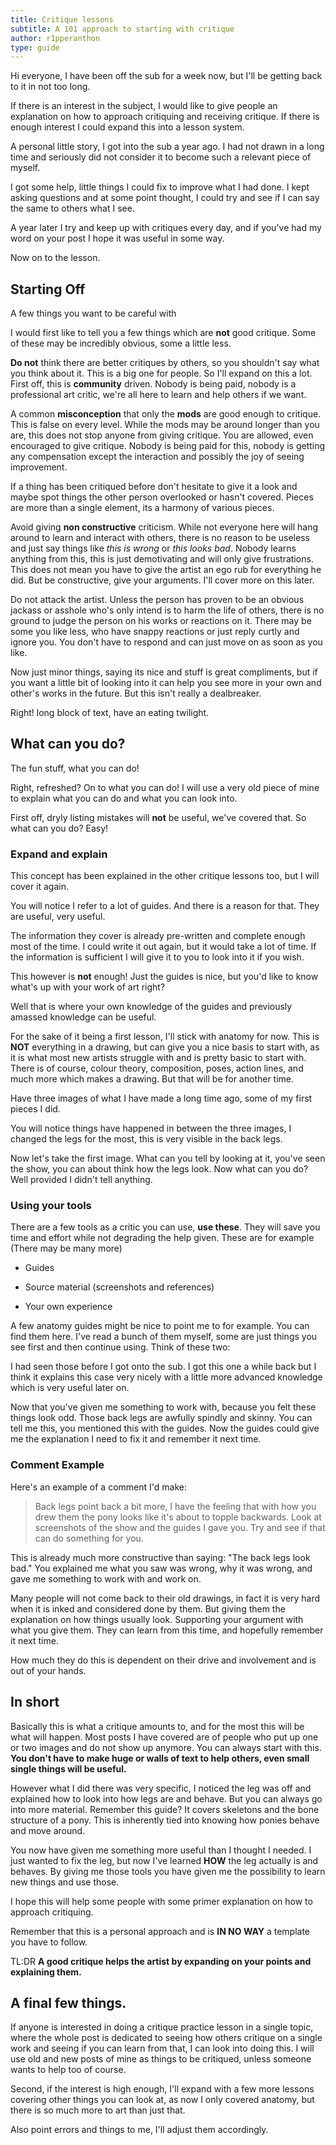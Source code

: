 ```yaml
---
title: Critique lessons
subtitle: A 101 approach to starting with critique
author: r1pperanthon
type: guide
---
```

Hi everyone, I have been off the sub for a week now, but I'll be getting back to it in not too long.

If there is an interest in the subject, I would like to give people an explanation on how to approach critiquing and receiving critique. If there is enough interest I could expand this into a lesson system.

A personal little story, I got into the sub a year ago. I had not drawn in a long time and seriously did not consider it to become such a relevant piece of myself.

I got some help, little things I could fix to improve what I had done. I kept asking questions and at some point thought, I could try and see if I can say the same to others what I see.

A year later I try and keep up with critiques every day, and if you've had my word on your post I hope it was useful in some way.

<Ponymote mote="cheerteach" text=" "/>

Now on to the lesson.


## Starting Off

A few things you want to be careful with

I would first like to tell you a few things which are **not** good critique. Some of these may be incredibly obvious, some a little less.

**Do not** think there are better critiques by others, so you shouldn't say what you think about it. This is a big one for people. So I'll expand on this a lot. First off, this is **community** driven. Nobody is being paid, nobody is a professional art critic, we're all here to learn and help others if we want.

A common **misconception** that only the **mods** are good enough to critique. This is false on every level. While the mods may be around longer than you are, this does not stop anyone from giving critique. You are allowed, even encouraged to give critique. Nobody is being paid for this, nobody is getting any compensation except the interaction and possibly the joy of seeing improvement.

If a thing has been critiqued before don't hesitate to give it a look and maybe spot things the other person overlooked or hasn't covered. Pieces are more than a single element, its a harmony of various pieces.

Avoid giving **non constructive** criticism. While not everyone here will hang around to learn and interact with others, there is no reason to be useless and just say things like _this is wrong_ or _this looks bad_. Nobody learns anything from this, this is just demotivating and will only give frustrations. This does not mean you have to give the artist an ego rub for everything he did. But be constructive, give your arguments. I'll cover more on this later.

<Ponymote mote="aj22" text=" "/>

Do not attack the artist. Unless the person has proven to be an obvious jackass or asshole who's only intend is to harm the life of others, there is no ground to judge the person on his works or reactions on it. There may be some you like less, who have snappy reactions or just reply curtly and ignore you. You don't have to respond and can just move on as soon as you like.

Now just minor things, saying its nice and stuff is great compliments, but if you want a little bit of looking into it can help you see more in your own and other's works in the future. But this isn't really a dealbreaker.

Right! long block of text, have an eating twilight.
<Ponymote mote="omnom" text=" "/>


## What can you do?

The fun stuff, what you can do!

Right, refreshed? On to what you can do! I will use a very old piece of mine to explain what you can do and what you can look into.

First off, dryly listing mistakes will **not** be useful, we've covered that. So what can you do? Easy!

### Expand and explain

This concept has been explained in the other critique lessons too, but I will cover it again.

You will notice I refer to a lot of guides. And there is a reason for that. They are useful, very useful.

The information they cover is already pre-written and complete enough most of the time. I could write it out again, but it would take a lot of time. If the information is sufficient I will give it to you to look into it if you wish.

This however is **not** enough! Just the guides is nice, but you'd like to know what's up with your work of art right?

Well that is where your own knowledge of the guides and previously amassed knowledge can be useful.

For the sake of it being a first lesson, I'll stick with anatomy for now. This is **NOT** everything in a drawing, but can give you a nice basis to start with, as it is what most new artists struggle with and is pretty basic to start with. There is of course, colour theory, composition, poses, action lines, and much more which makes a drawing. But that will be for another time.

Have three images of what I have made a long time ago, some of my first pieces I did.

<GuideFullWidthImage :src="CritLessons1" href="http://fav.me/d4yzjle" caption="image 1"/>
<GuideFullWidthImage :src="CritLessons2" href="http://fav.me/d4z7cy7" caption="image 2"/>
<GuideFullWidthImage :src="CritLessons3" href="http://fav.me/d4zc10q" caption="image 3"/>

You will notice things have happened in between the three images, I changed the legs for the most, this is very visible in the back legs.

Now let's take the first image. What can you tell by looking at it, you've seen the show, you can about think how the legs look. Now what can you do? Well provided I didn't tell anything.

### Using your tools

There are a few tools as a critic you can use, **use these**. They will save you time and effort while not degrading the help given. These are for example (There may be many more)

-   Guides

-   Source material (screenshots and references)

-   Your own experience

A few anatomy guides might be nice to point me to for example. You can <router-link to="/guides/">find them here</router-link>. I've read a bunch of them myself, some are just things you see first and then continue using. Think of these two:
<GuideFullWidthImage :src="VertreVimg" href="https://www.deviantart.com/vertrev/art/AMG-so-much-pony-VertreV-201791308" artist="VertreV"/>
<GuideFullWidthImage :src="MuniversalartsStudy" artist="MuniversalArts" href="https://inkwell-pony.deviantart.com/art/My-Little-Pony-Study-199639760"/>

I had seen those before I got onto the sub. I got <router-link to="/guides/legs">this one a while back</router-link> but I think it explains this case very nicely with a little more advanced knowledge which is very useful later on.

<Ponymote mote="ppdevious" text="how devious, making them learn this way"/>

Now that you've given me something to work with, because you felt these things look odd. Those back legs are awfully spindly and skinny. You can tell me this, you mentioned this with the guides. Now the guides could give me the explanation I need to fix it and remember it next time.

### Comment Example

Here's an example of a comment I'd make:

> Back legs point back a bit more, I have the feeling that with how you drew them the pony looks like it's about to topple backwards. Look at screenshots of the show and the guides I gave you. Try and see if that can do something for you.

This is already much more constructive than saying: "The back legs look bad." You explained me what you saw was wrong, why it was wrong, and gave me something to work with and work on.

Many people will not come back to their old drawings, in fact it is very hard when it is inked and considered done by them. But giving them the explanation on how things usually look. Supporting your argument with what you give them. They can learn from this time, and hopefully remember it next time.

How much they do this is dependent on their drive and involvement and is out of your hands.

<Ponymote mote="chibipinkie" text=" "/>


## In short

Basically this is what a critique amounts to, and for the most this will be what will happen. Most posts I have covered are of people who put up one or two images and do not show up anymore. You can always start with this. **You don't have to make huge or walls of text to help others, even small single things will be useful.**

However what I did there was very specific, I noticed the leg was off and explained how to look into how legs are and behave. But you can always go into more material. <router-link to="/guides/legs">Remember this guide</router-link>? It covers skeletons and the bone structure of a pony. This is inherently tied into knowing how ponies behave and move around.

You now have given me something more useful than I thought I needed. I just wanted to fix the leg, but now I've learned **HOW** the leg actually is and behaves. By giving me those tools you have given me the possibility to learn new things and use those.

I hope this will help some people with some primer explanation on how to approach critiquing.

Remember that this is a personal approach and is **IN NO WAY** a template you have to follow.

TL:DR **A good critique helps the artist by expanding on your points and explaining them.**


## A final few things.

If anyone is interested in doing a critique practice lesson in a single topic, where the whole post is dedicated to seeing how others critique on a single work and seeing if you can learn from that, I can look into doing this. I will use old and new posts of mine as things to be critiqued, unless someone wants to help too of course.

Second, if the interest is high enough, I'll expand with a few more lessons covering other things you can look at, as now I only covered anatomy, but there is so much more to art than just that.

<Ponymote mote="ppthis" text=" "/>

Also point errors and things to me, I'll adjust them accordingly.

<script setup lang="ts">
import CritLessons1 from './critique-lessons-1.jpg'
import CritLessons2 from './critique-lessons-2.jpg'
import CritLessons3 from './critique-lessons-3.jpg'
import VertreVimg from './VertreV-201791308.jpg'
import MuniversalartsStudy from './muniversalarts-study.jpg'
</script>
